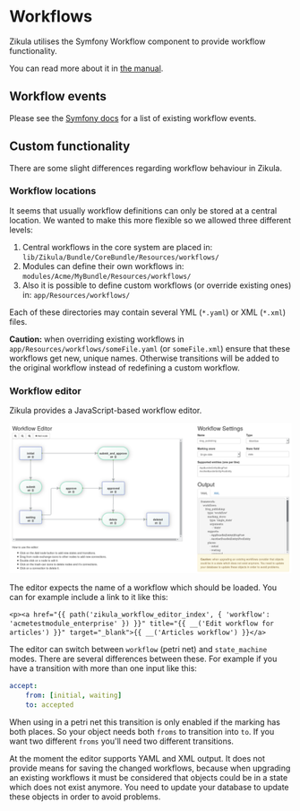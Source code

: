 # Workflows

Zikula utilises the Symfony Workflow component to provide workflow functionality.

You can read more about it in [the manual](https://symfony.com/doc/master/components/workflow.html).

## Workflow events

Please see the [Symfony docs](https://symfony.com/doc/current/workflow/usage.html#using-events) for a list of existing workflow events.

## Custom functionality

There are some slight differences regarding workflow behaviour in Zikula.

### Workflow locations

It seems that usually workflow definitions can only be stored at a central location. We wanted to make this more flexible so we allowed three different levels:

1. Central workflows in the core system are placed in: `lib/Zikula/Bundle/CoreBundle/Resources/workflows/`
2. Modules can define their own workflows in: `modules/Acme/MyBundle/Resources/workflows/`
3. Also it is possible to define custom workflows (or override existing ones) in: `app/Resources/workflows/`

Each of these directories may contain several YML (`*.yaml`) or XML (`*.xml`) files.

**Caution:** when overriding existing workflows in `app/Resources/workflows/someFile.yaml` (or `someFile.xml`) ensure that these workflows get new, unique names. Otherwise transitions will be added to the original workflow instead of redefining a custom workflow.

### Workflow editor

Zikula provides a JavaScript-based workflow editor.

![Workflow editor](images/workflow_ui.png)

The editor expects the name of a workflow which should be loaded. You can for example include a link to it like this:

```twig
<p><a href="{{ path('zikula_workflow_editor_index', { 'workflow': 'acmetestmodule_enterprise' }) }}" title="{{ __('Edit workflow for articles') }}" target="_blank">{{ __('Articles workflow') }}</a>
```

The editor can switch between `workflow` (petri net) and `state_machine` modes. There are several differences between these. For example if you have a transition with more than one input like this:

```yaml
accept:
    from: [initial, waiting]
    to: accepted
```

When using in a petri net this transition is only enabled if the marking has both places. So your object needs both `froms` to transition into `to`. If you want two different `froms` you'll need two different transitions.

At the moment the editor supports YAML and XML output. It does not provide means for saving the changed workflows, because when upgrading an existing workflows it must be considered that objects could be in a state which does not exist anymore. You need to update your database to update these objects in order to avoid problems.
